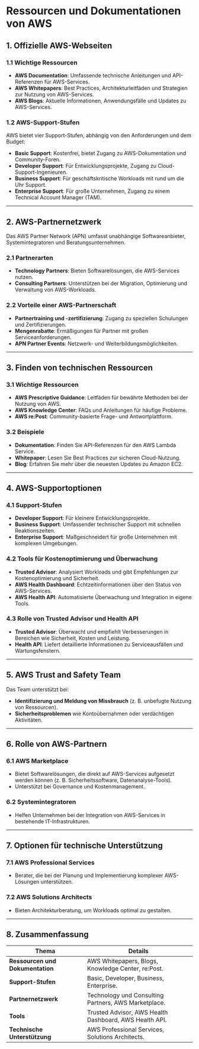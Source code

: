 # Ressourcen und Dokumentationen von AWS

## 1. Offizielle AWS-Webseiten

### 1.1 Wichtige Ressourcen
- **AWS Documentation**: Umfassende technische Anleitungen und API-Referenzen für AWS-Services.
- **AWS Whitepapers**: Best Practices, Architekturleitfäden und Strategien zur Nutzung von AWS-Services.
- **AWS Blogs**: Aktuelle Informationen, Anwendungsfälle und Updates zu AWS-Services.

### 1.2 AWS-Support-Stufen
AWS bietet vier Support-Stufen, abhängig von den Anforderungen und dem Budget:
- **Basic Support**: Kostenfrei, bietet Zugang zu AWS-Dokumentation und Community-Foren.
- **Developer Support**: Für Entwicklungsprojekte, Zugang zu Cloud-Support-Ingenieuren.
- **Business Support**: Für geschäftskritische Workloads mit rund um die Uhr Support.
- **Enterprise Support**: Für große Unternehmen, Zugang zu einem Technical Account Manager (TAM).

---

## 2. AWS-Partnernetzwerk

Das AWS Partner Network (APN) umfasst unabhängige Softwareanbieter, Systemintegratoren und Beratungsunternehmen.

### 2.1 Partnerarten
- **Technology Partners**: Bieten Softwarelösungen, die AWS-Services nutzen.
- **Consulting Partners**: Unterstützen bei der Migration, Optimierung und Verwaltung von AWS-Workloads.

### 2.2 Vorteile einer AWS-Partnerschaft
- **Partnertraining und -zertifizierung**: Zugang zu speziellen Schulungen und Zertifizierungen.
- **Mengenrabatte**: Ermäßigungen für Partner mit großen Serviceanforderungen.
- **APN Partner Events**: Netzwerk- und Weiterbildungsmöglichkeiten.

---

## 3. Finden von technischen Ressourcen

### 3.1 Wichtige Ressourcen
- **AWS Prescriptive Guidance**: Leitfäden für bewährte Methoden bei der Nutzung von AWS.
- **AWS Knowledge Center**: FAQs und Anleitungen für häufige Probleme.
- **AWS re:Post**: Community-basierte Frage- und Antwortplattform.

### 3.2 Beispiele
- **Dokumentation**: Finden Sie API-Referenzen für den AWS Lambda Service.
- **Whitepaper**: Lesen Sie Best Practices zur sicheren Cloud-Nutzung.
- **Blog**: Erfahren Sie mehr über die neuesten Updates zu Amazon EC2.

---

## 4. AWS-Supportoptionen

### 4.1 Support-Stufen
- **Developer Support**: Für kleinere Entwicklungsprojekte.
- **Business Support**: Umfassender technischer Support mit schnellen Reaktionszeiten.
- **Enterprise Support**: Maßgeschneidert für große Unternehmen mit komplexen Umgebungen.

### 4.2 Tools für Kostenoptimierung und Überwachung
- **Trusted Advisor**: Analysiert Workloads und gibt Empfehlungen zur Kostenoptimierung und Sicherheit.
- **AWS Health Dashboard**: Echtzeitinformationen über den Status von AWS-Services.
- **AWS Health API**: Automatisierte Überwachung und Integration in eigene Tools.

### 4.3 Rolle von Trusted Advisor und Health API
- **Trusted Advisor**: Überwacht und empfiehlt Verbesserungen in Bereichen wie Sicherheit, Kosten und Leistung.
- **Health API**: Liefert detaillierte Informationen zu Serviceausfällen und Wartungsfenstern.

---

## 5. AWS Trust and Safety Team

Das Team unterstützt bei:
- **Identifizierung und Meldung von Missbrauch** (z. B. unbefugte Nutzung von Ressourcen).
- **Sicherheitsproblemen** wie Kontoübernahmen oder verdächtigen Aktivitäten.

---

## 6. Rolle von AWS-Partnern

### 6.1 AWS Marketplace
- Bietet Softwarelösungen, die direkt auf AWS-Services aufgesetzt werden können (z. B. Sicherheitssoftware, Datenanalyse-Tools).
- Unterstützt bei Governance und Kostenmanagement.

### 6.2 Systemintegratoren
- Helfen Unternehmen bei der Integration von AWS-Services in bestehende IT-Infrastrukturen.

---

## 7. Optionen für technische Unterstützung

### 7.1 AWS Professional Services
- Berater, die bei der Planung und Implementierung komplexer AWS-Lösungen unterstützen.

### 7.2 AWS Solutions Architects
- Bieten Architekturberatung, um Workloads optimal zu gestalten.

---

## 8. Zusammenfassung

| **Thema**                  | **Details**                                           |
|-----------------------------|------------------------------------------------------|
| **Ressourcen und Dokumentation** | AWS Whitepapers, Blogs, Knowledge Center, re:Post. |
| **Support-Stufen**          | Basic, Developer, Business, Enterprise.             |
| **Partnernetzwerk**         | Technology und Consulting Partners, AWS Marketplace. |
| **Tools**                   | Trusted Advisor, AWS Health Dashboard, AWS Health API. |
| **Technische Unterstützung**| AWS Professional Services, Solutions Architects.     |
